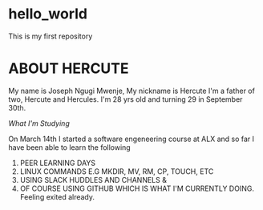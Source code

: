 # hello_world
This is my first repository 
# ABOUT HERCUTE
My name is Joseph Ngugi Mwenje,
My nickname is Hercute
I'm a father of two, Hercute and Hercules. 
I'm 28 yrs old and turning 29 in September 30th.

*What I'm Studying*

On March 14th I started a software engeneering course at ALX
and so far I have been able to learn the following 
1. PEER LEARNING DAYS 
2. LINUX COMMANDS E.G MKDIR, MV, RM, CP, TOUCH, ETC
3. USING SLACK HUDDLES AND CHANNELS &
4. OF COURSE USING GITHUB WHICH IS WHAT I'M CURRENTLY DOING.
Feeling exited already. 
